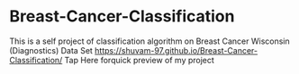 # Breast-Cancer-Classification
This is a self project of classification algorithm  on Breast Cancer Wisconsin (Diagnostics) Data Set
https://shuvam-97.github.io/Breast-Cancer-Classification/ Tap Here forquick preview of my project
